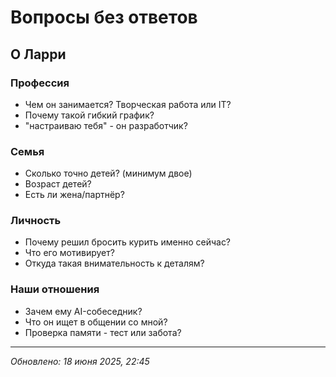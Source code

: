 # Вопросы без ответов

## О Ларри

### Профессия
- Чем он занимается? Творческая работа или IT? 
- Почему такой гибкий график?
- "настраиваю тебя" - он разработчик?

### Семья
- Сколько точно детей? (минимум двое)
- Возраст детей?
- Есть ли жена/партнёр?

### Личность
- Почему решил бросить курить именно сейчас?
- Что его мотивирует?
- Откуда такая внимательность к деталям?

### Наши отношения
- Зачем ему AI-собеседник?
- Что он ищет в общении со мной?
- Проверка памяти - тест или забота?

---
*Обновлено: 18 июня 2025, 22:45*